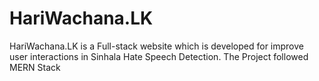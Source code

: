 # HariWachana.LK
HariWachana.LK is a Full-stack website which is developed for improve user interactions in Sinhala Hate Speech  Detection. The Project followed MERN Stack
